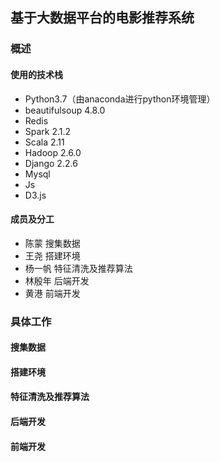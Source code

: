 ## 基于大数据平台的电影推荐系统

### 概述

#### 使用的技术栈

- Python3.7（由anaconda进行python环境管理）
- beautifulsoup 4.8.0
- Redis
- Spark 2.1.2
- Scala 2.11
- Hadoop 2.6.0
- Django 2.2.6
- Mysql
- Js
- D3.js

#### 成员及分工

- 陈蒙 搜集数据
- 王尧 搭建环境
- 杨一帆 特征清洗及推荐算法
- 林殷年 后端开发
- 黄港 前端开发

### 具体工作

#### 搜集数据

#### 搭建环境

#### 特征清洗及推荐算法

#### 后端开发

#### 前端开发
